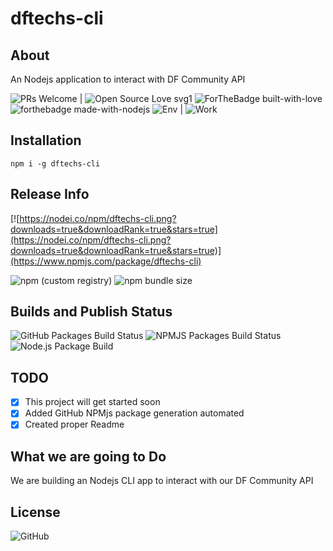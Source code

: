 # dftechs-cli

## About

An Nodejs application to interact with DF Community API

![PRs Welcome](https://img.shields.io/badge/PRs-welcome-brightgreen.svg?style=flat-square) | ![Open Source Love svg1](https://badges.frapsoft.com/os/v1/open-source.svg?v=103)
![ForTheBadge built-with-love](https://ForTheBadge.com/images/badges/built-with-love.svg)
![forthebadge made-with-nodejs](https://ForTheBadge.com/images/badges/made-with-javascript.svg)
![Env](https://img.shields.io/badge/App%20Env-CLI%20compatible-yellow) | ![Work](https://img.shields.io/badge/Works%20with-DF%20Community%20API-blue)

## Installation

```
npm i -g dftechs-cli
```

## Release Info

[![https://nodei.co/npm/dftechs-cli.png?downloads=true&downloadRank=true&stars=true](https://nodei.co/npm/dftechs-cli.png?downloads=true&downloadRank=true&stars=true)](https://www.npmjs.com/package/dftechs-cli)

![npm (custom registry)](https://img.shields.io/npm/v/dftechs-cli/latest?style=for-the-badge)
![npm bundle size](https://img.shields.io/bundlephobia/min/dftechs-cli?style=for-the-badge)

## Builds and Publish Status

![GitHub Packages Build Status](https://github.com/DFTECHSDEVCENTER/dftechs-cli/workflows/GitHub%20Packages%20Build%20Status/badge.svg)
![NPMJS Packages Build Status](https://github.com/DFTECHSDEVCENTER/dftechs-cli/workflows/NPMJS%20Packages%20Build%20Status/badge.svg)
![Node.js Package Build](https://github.com/DFTECHSDEVCENTER/dftechs-cli/workflows/Node.js%20Package%20Build/badge.svg)

## TODO

- [x] This project will get started soon
- [x] Added GitHub NPMjs package generation automated
- [x] Created proper Readme

## What we are going to Do

We are building an Nodejs CLI app to interact with our DF Community API

## License

![GitHub](https://img.shields.io/github/license/DFTECHSDEVCENTER/dftechs-cli?style=for-the-badge)
